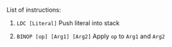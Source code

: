 List of instructions:
1. `LDC [Literal]`
Push literal into stack

2. `BINOP [op] [Arg1] [Arg2]`
Apply `op` to `Arg1` and `Arg2`
